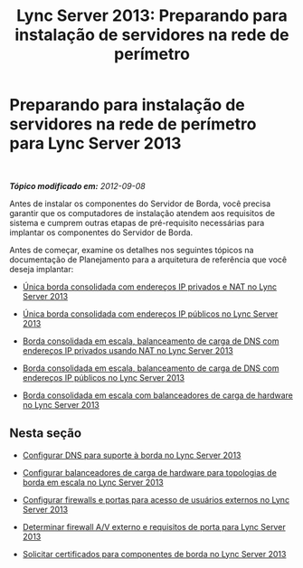 ﻿---
title: 'Lync Server 2013: Preparando para instalação de servidores na rede de perímetro'
TOCTitle: Preparando para instalação de servidores na rede de perímetro
ms:assetid: 5e6c457a-f964-4ef7-a709-97abda9c673a
ms:mtpsurl: https://technet.microsoft.com/pt-br/library/Gg398416(v=OCS.15)
ms:contentKeyID: 49306854
ms.date: 05/19/2016
mtps_version: v=OCS.15
ms.translationtype: HT
---

# Preparando para instalação de servidores na rede de perímetro para Lync Server 2013

 

_**Tópico modificado em:** 2012-09-08_

Antes de instalar os componentes do Servidor de Borda, você precisa garantir que os computadores de instalação atendem aos requisitos de sistema e cumprem outras etapas de pré-requisito necessárias para implantar os componentes do Servidor de Borda.

Antes de começar, examine os detalhes nos seguintes tópicos na documentação de Planejamento para a arquitetura de referência que você deseja implantar:

  - [Única borda consolidada com endereços IP privados e NAT no Lync Server 2013](lync-server-2013-single-consolidated-edge-with-private-ip-addresses-and-nat.md)

  - [Única borda consolidada com endereços IP públicos no Lync Server 2013](lync-server-2013-single-consolidated-edge-with-public-ip-addresses.md)

  - [Borda consolidada em escala, balanceamento de carga de DNS com endereços IP privados usando NAT no Lync Server 2013](lync-server-2013-scaled-consolidated-edge-dns-load-balancing-with-private-ip-addresses-using-nat.md)

  - [Borda consolidada em escala, balanceamento de carga de DNS com endereços IP públicos no Lync Server 2013](lync-server-2013-scaled-consolidated-edge-dns-load-balancing-with-public-ip-addresses.md)

  - [Borda consolidada em escala com balanceadores de carga de hardware no Lync Server 2013](lync-server-2013-scaled-consolidated-edge-with-hardware-load-balancers.md)

## Nesta seção

  - [Configurar DNS para suporte à borda no Lync Server 2013](lync-server-2013-configure-dns-for-edge-support.md)

  - [Configurar balanceadores de carga de hardware para topologias de borda em escala no Lync Server 2013](lync-server-2013-set-up-hardware-load-balancers-for-scaled-edge-topologies.md)

  - [Configurar firewalls e portas para acesso de usuários externos no Lync Server 2013](lync-server-2013-configure-firewalls-and-ports-for-external-user-access.md)

  - [Determinar firewall A/V externo e requisitos de porta para Lync Server 2013](lync-server-2013-determine-external-a-v-firewall-and-port-requirements.md)

  - [Solicitar certificados para componentes de borda no Lync Server 2013](lync-server-2013-request-certificates-for-edge-components.md)

